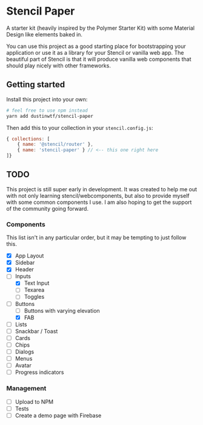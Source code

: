 # Stencil Paper
A starter kit (heavily inspired by the Polymer Starter Kit) with some Material Design like elements baked in.

You can use this project as a good starting place for bootstrapping your application or use it as a library for your Stencil or vanilla web app. The beautiful part of Stencil is that it will produce vanilla web components that should play nicely with other frameworks.

## Getting started
Install this project into your own:

```bash
# feel free to use npm instead
yarn add dustinwtf/stencil-paper
```
Then add this to your collection in your `stencil.config.js`:
```js
{ collections: [
    { name: '@stencil/router' },
    { name: 'stencil-paper' } // <-- this one right here
]}
```

## TODO
This project is still super early in development. It was created to help me out with not only learning stencil/webcomponents, but also to provide myself with some common components I use. I am also hoping to get the support of the community going forward.

### Components
This list isn't in any particular order, but it may be tempting to just follow this.
- [x] App Layout
- [x] Sidebar
- [x] Header
- [ ] Inputs
    - [x] Text Input
    - [ ] Texarea
    - [ ] Toggles
- [ ] Buttons
    - [ ] Buttons with varying elevation
    - [x] FAB
- [ ] Lists
- [ ] Snackbar / Toast
- [ ] Cards
- [ ] Chips
- [ ] Dialogs
- [ ] Menus
- [ ] Avatar
- [ ] Progress indicators

### Management
- [ ] Upload to NPM
- [ ] Tests
- [ ] Create a demo page with Firebase
